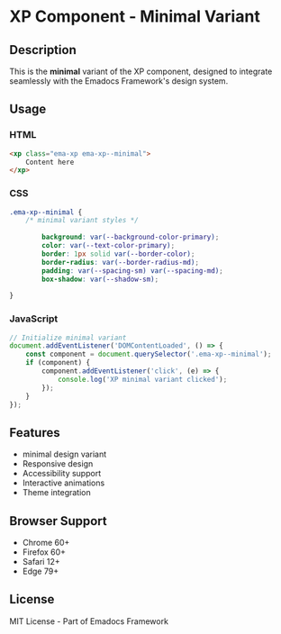 # XP Component - Minimal Variant

## Description
This is the **minimal** variant of the XP component, designed to integrate seamlessly with the Emadocs Framework's design system.

## Usage

### HTML
```html
<xp class="ema-xp ema-xp--minimal">
    Content here
</xp>
```

### CSS
```css
.ema-xp--minimal {
    /* minimal variant styles */
    
        background: var(--background-color-primary);
        color: var(--text-color-primary);
        border: 1px solid var(--border-color);
        border-radius: var(--border-radius-md);
        padding: var(--spacing-sm) var(--spacing-md);
        box-shadow: var(--shadow-sm);
    
}
```

### JavaScript
```javascript
// Initialize minimal variant
document.addEventListener('DOMContentLoaded', () => {
    const component = document.querySelector('.ema-xp--minimal');
    if (component) {
        component.addEventListener('click', (e) => {
            console.log('XP minimal variant clicked');
        });
    }
});
```

## Features
- minimal design variant
- Responsive design
- Accessibility support
- Interactive animations
- Theme integration

## Browser Support
- Chrome 60+
- Firefox 60+
- Safari 12+
- Edge 79+

## License
MIT License - Part of Emadocs Framework
